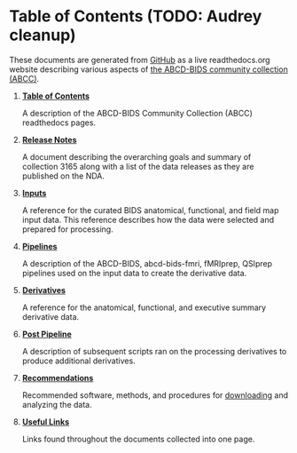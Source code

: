 # Table of Contents (TODO: Audrey cleanup)

These documents are generated from [GitHub](https://github.com/ABCD-STUDY/nda-abcd-collection-3165) as a live readthedocs.org website describing various aspects of [the ABCD-BIDS community collection (ABCC)](https://nda.nih.gov/edit_collection.html?id=3165).

1. [**Table of Contents**](https://collection3165.readthedocs.io/en/stable/tableofcontents/)

    A description of the ABCD-BIDS Community Collection (ABCC) readthedocs pages.

1. [**Release Notes**](https://collection3165.readthedocs.io/en/stable/release_notes/)

    A document describing the overarching goals and summary of collection 3165 along with a list of the data releases as they are published on the NDA.

1. [**Inputs**](https://collection3165.readthedocs.io/en/stable/inputs/)

    A reference for the curated BIDS anatomical, functional, and field map input data.  This reference describes how the data were selected and prepared for processing.

1. [**Pipelines**](https://collection3165.readthedocs.io/en/stable/pipelines/)

    A description of the ABCD-BIDS, abcd-bids-fmri, fMRIprep, QSIprep pipelines used on the input data to create the derivative data.

1. [**Derivatives**](https://collection3165.readthedocs.io/en/stable/derivatives/)

    A reference for the anatomical, functional, and executive summary derivative data.

1. [**Post Pipeline**](https://collection3165.readthedocs.io/en/stable/postpipeline/)

    A description of subsequent scripts ran on the processing derivatives to produce additional derivatives.

1. [**Recommendations**](https://collection3165.readthedocs.io/en/stable/recommendations/)

    Recommended software, methods, and procedures for [downloading](https://github.com/ABCD-STUDY/nda-abcd-s3-downloader) and analyzing the data.

1. [**Useful Links**](https://collection3165.readthedocs.io/en/stable/useful/)

    Links found throughout the documents collected into one page.